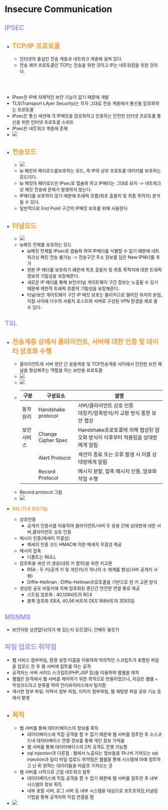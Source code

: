 # Insecure Communication
## __<span style="color:#9999ff">IPSEC</span>__
- __<span style="color:#ff9933">TCP/IP 프로토콜</span>__
  - 
  - 인터넷의 중심인 전송 계층과 네트워크 계층에 걸쳐 있다.
  - 전송 제어 프로토콜인 TCP는 전송을 위한 것이고 IP는 네트워킹을 위한 것이다.
</br>
</br>

  - IPsec은 IP에 자체적인 보안 기능이 없기 때문에 개발
  - TLS(Transport LAyer Security)는 무자 그대로 전송 계층에서 통신을 암호화하는 프로토콜
- IPsec은 통신 세션에 각 IP패킷을 암호화하고 인증하는 안전한 인터넷 프로토콜 통신을 위한 인터넷 프로토콜 스위트
- IPsec은 네트워크 계층에 존재
- ![](https://player.slidesplayer.org/86/14078073/slides/slide_23.jpg)
- __<span style="color:#ff9933">전송모드</span>__
  - 
  - ![](https://i0.wp.com/byul124.cafe24.com/blog/wp-content/uploads/1/1331597366.jpg?resize=600%2C153)
  - ip 패킷의 페이로드를보호하는 모드, 즉 IP의 상위 프로토콜 데이터를 보호하는 모드이다.
  - Ip 패킷의 페이로드만 IPsec로 캡슐화 하고 IP헤더는 그대로 유지 -> 네트워크상 패킷 전송에 문제가 발생하지 않는다.
  - IP헤더를 보호하지 않기 때문에 트래픽 흐름(최초 출발지 및 최종 목적지) 분석될 수 있다.
  - 일반적으로 End Point 구간의 IP패킷 보호를 위해 사용한다.
- __<span style="color:#ff9933">터널모드</span>__
  - 
  - ![](https://i0.wp.com/byul124.cafe24.com/blog/wp-content/uploads/1/1165076035.jpg?resize=600%2C147)
  - ip패킷 전체를 보호하는 모드
    - ip패킷 전체를 IPsec로 캡슐화 하여 IP헤더를 식별할 수 없기 떄문에 네트워크상 패킷 전송 불가능 -> 전송구간 주소 정보를 담은 New IP헤더를 추가
    - 원본 IP 헤더를 보호하기 떄문에 최초 출발지 및 최종 목적지에 대한 트래픽 정보의 기밀성을 보장해준다.
    - 새로운 IP 헤더를 통해 보안/터널 게이트웨이 구간 정보는 노출될 수 있기 때문에 제한적 트래픽 흐름의 기밀성을 보장해준다.
    - 터널/보안 게이트웨이 구간 IP 패킷 보호는 물리적으로 떨어진 위치의 본점, 지점 사이에 다수의 사용자 호스트와 서버로 구성된 VPN 환경을 예로 들 수 있다.

## __<span style="color:#9999ff">TSL</span>__
- __<span style="color:#ff9933">전송계층 상에서 클라이언트, 서버에 대한 인증 및 데이터 암호화 수행</span>__
  - 
  - 클라이언트와 서버 양단 간 응용계층 및 TCP전송계층 사이에서 안전한 보안 채널을 형성해주는 역할을 하는 보안용 프로토콜
  - ![](https://encrypted-tbn0.gstatic.com/images?q=tbn:ANd9GcQfRMkRy2n56VT7aijtGKshG7wTpaOOnvRSvooZjFiI_MSqG2g7-KOoYK802B4zYa0kFm8&usqp=CAU)
  - ![](http://www.ktword.co.kr/img_data/2552_1.JPG)
  - |구분|구성요소|설명|
    |---|---|---|
    |동작원리|Handshake protocol|서버/클라이언트 상호 인증</br> 대칭키/암축방식/키 교환 방식 통한 보안 협상|
    |보안서비스|Change Cipher Spec|Handshake프로토콜에 의해 협상된 암오화 방식이 이후부터 적용됨을 상대방에게 알림|
    ||Alert Protocol|세션의 종료 또는 오류 발생 시 이를 상대방에게 알림|
    ||Record Protocol|메시지 분할, 압축 메시지 인증, 암호화 작업 수행|
  - Record protocol 그림
  - ![](https://www.researchgate.net/profile/Wazen-Shbair/publication/321347130/figure/fig7/AS:631648328634428@1527608105667/TLS-record-format.png)

- __<span style="color:#ff9933">SSL/TLS 주요기능</span>__
  - 상호인증
    - 공개키 인증서를 이용하여 클라이언트/서버 두 응용 간에 상대방에 대한 서버,클라이언트 상호 인증
  - 메시지 인증(메세지 무결성)
    - 메세지 인증 코드 HMAC에 의한 메세지 무결성 제공
  - 메시지 압축
    - 디폴트는 NULL
  - 암호화용 세션 키 생성(대칭 키 합의)을 위한 키교환
    - RSA : 두 키(공개 키 및 개인키)가 하나의 수 체계를 형성(서버 공개키 사용)
    - Diffie-Hellman : Diffie-Hellman프로토콜을 기반으로 한 키 교환 방식
  - 생성된 공유 비밀키에 의해 암호화된 종단간 안전한 연결 통로 제공
    - 스트림 암호화 : 40,128비트의 RC4
    - 블록 암호화 IDEA, 40,56 비트의 DES 168비트의 3DES등
## __<span style="color:#9999ff">MSNMS</span>__
- 보안이랑 상관없다(이거 왜 있는지 모르겠다. 안해두 될듯?)

## __<span style="color:#9999ff">파일 업로드 취약점</span>__
- 웹 서비스 첨부파일, 환경 설정 미흡을 이용하여 악의적인 스크립트가 포함된 파일을 업로드 한 후 웹 서버에 침투를 하는 공격
- 공격자는 서버 사이드 스크립트(PHP,JSP 등)을 이용하여 웹쉘을 제작
- 웹쉘은 원격에서 웹 서버를 제어하기 위한 목적으로 만들어졌으나, 지금은 웹쉘 = 악성코드라고 분류를 하여 안티바이러스에서 탐지함
- 게시판 첨부 파일, 이력서 첨부 파일, 이미지 첨부파일, 웹 채팅방 파일 공유 기능 등에서 발생
- __<span style="color:#ff9933">목적</span>__
  - 
  - 웹 서버를 통해 데이터베이스의 정보를 획득
    - 데이터베이스에 직접 공격을 할 수 없기 때문에 웹 서버를 침투한 후 소스코드내 데이터베이스 연결 정보를 통해 개인 정보 가져옴
    - 웹 서버를 통해 데이터베이스의 2차 공격도 진행 가능함
    - sql injection과 다른점 : 웹에서 노출되는 정보들을 하나씩 가져오는 sql injection과 달리 파일 업로드 취약점은 웹쉘을 통해 시스템에 아예 침투하고 난 뒤 원하는 데이터들을 마음껏 가져오는 것
  - 웹 서버를 시작으로 근접 네트워크 침투
    - 데이터베이스에 직접 공격을 할 수 없기 떄문에 웹 서버를 침투한 후 내부 시스템의 정보 획득
    - 내부 포탈 서버, 로그 서버 등 내부 시스템을 대상으로 포트포워딩,터널링 기법을 통해 공격자와 직접 연결을 함
- ![](https://cdn.inflearn.com/public/files/courses/325249/d35d00cc-9ab4-4ff8-b568-bac037e904ac/05_%EC%98%81%ED%96%A5%EB%A0%A5.png)